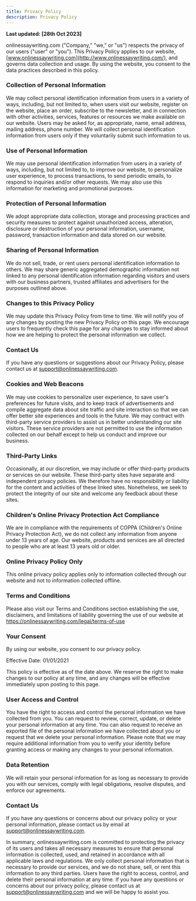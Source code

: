 ```yaml
---
title: Privacy Policy
description: Privacy Policy
---
```


**Last updated: [28th Oct 2023]**

onlinessaywriting.com ("Company," "we," or "us") respects the privacy of our users ("user" or "you"). This Privacy Policy applies to our website,[www.onlinessaywriting.com](http://www.onlinessaywriting.com/), and governs data collection and usage. By using the website, you consent to the data practices described in this policy.

### **Collection of Personal Information**

We may collect personal identification information from users in a variety of ways, including, but not limited to, when users visit our website, register on the website, place an order, subscribe to the newsletter, and in connection with other activities, services, features or resources we make available on our website. Users may be asked for, as appropriate, name, email address, mailing address, phone number. We will collect personal identification information from users only if they voluntarily submit such information to us.

### Use of Personal Information

We may use personal identification information from users in a variety of ways, including, but not limited to, to improve our website, to personalize user experience, to process transactions, to send periodic emails, to respond to inquiries and/or other requests. We may also use this information for marketing and promotional purposes.

### Protection of Personal Information

We adopt appropriate data collection, storage and processing practices and security measures to protect against unauthorized access, alteration, disclosure or destruction of your personal information, username, password, transaction information and data stored on our website.

### Sharing of Personal Information

We do not sell, trade, or rent users personal identification information to others. We may share generic aggregated demographic information not linked to any personal identification information regarding visitors and users with our business partners, trusted affiliates and advertisers for the purposes outlined above.

### Changes to this Privacy Policy

We may update this Privacy Policy from time to time. We will notify you of any changes by posting the new Privacy Policy on this page. We encourage users to frequently check this page for any changes to stay informed about how we are helping to protect the personal information we collect.

### Contact Us

If you have any questions or suggestions about our Privacy Policy, please contact us at support@onlinessaywriting.com.

### Cookies and Web Beacons

We may use cookies to personalize user experience, to save user's preferences for future visits, and to keep track of advertisements and compile aggregate data about site traffic and site interaction so that we can offer better site experiences and tools in the future. We may contract with third-party service providers to assist us in better understanding our site visitors. These service providers are not permitted to use the information collected on our behalf except to help us conduct and improve our business.

### Third-Party Links

Occasionally, at our discretion, we may include or offer third-party products or services on our website. These third-party sites have separate and independent privacy policies. We therefore have no responsibility or liability for the content and activities of these linked sites. Nonetheless, we seek to protect the integrity of our site and welcome any feedback about these sites.

### Children's Online Privacy Protection Act Compliance

We are in compliance with the requirements of COPPA (Children's Online Privacy Protection Act), we do not collect any information from anyone under 13 years of age. Our website, products and services are all directed to people who are at least 13 years old or older.

### Online Privacy Policy Only

This online privacy policy applies only to information collected through our website and not to information collected offline.

### Terms and Conditions

Please also visit our Terms and Conditions section establishing the use, disclaimers, and limitations of liability governing the use of our website at https://onlinessaywriting.com/legal/terms-of-use

### Your Consent

By using our website, you consent to our privacy policy.

Effective Date: 01/01/2021

This policy is effective as of the date above. We reserve the right to make changes to our policy at any time, and any changes will be effective immediately upon posting to this page.

### User Access and Control

You have the right to access and control the personal information we have collected from you. You can request to review, correct, update, or delete your personal information at any time. You can also request to receive an exported file of the personal information we have collected about you or request that we delete your personal information. Please note that we may require additional information from you to verify your identity before granting access or making any changes to your personal information.

### Data Retention

We will retain your personal information for as long as necessary to provide you with our services, comply with legal obligations, resolve disputes, and enforce our agreements.

### Contact Us

If you have any questions or concerns about our privacy policy or your personal information, please contact us by email at support@onlinessaywriting.com.

In summary, onlinessaywriting.com is committed to protecting the privacy of its users and takes all necessary measures to ensure that personal information is collected, used, and retained in accordance with all applicable laws and regulations. We only collect personal information that is necessary to provide our services, and we do not share, sell, or rent this information to any third parties. Users have the right to access, control, and delete their personal information at any time. If you have any questions or concerns about our privacy policy, please contact us at support@onlinessaywriting.com and we will be happy to assist you.
